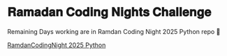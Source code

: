 # 𝐑𝐚𝐦𝐚𝐝𝐚𝐧 𝐂𝐨𝐝𝐢𝐧𝐠 𝐍𝐢𝐠𝐡𝐭𝐬 𝐂𝐡𝐚𝐥𝐥𝐞𝐧𝐠𝐞

Remaining Days working are in Ramdan Coding Night 2025 Python repo 🔽

[RamdanCodingNight 2025 Python](https://github.com/OsamabinAdnan/RamdanCodingNight_2025_Python)
